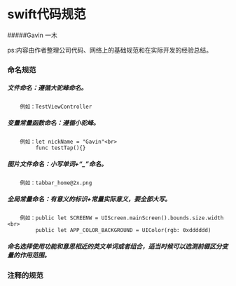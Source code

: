 swift代码规范
=====
#####Gavin 一木


ps:内容由作者整理公司代码、网络上的基础规范和在实际开发的经验总结。

### 命名规范
##### 文件命名：遵循大驼峰命名。<br>
        例如：TestViewController
##### 变量常量函数命名：遵循小驼峰。<br>
        例如：let nickName = "Gavin"<br>
             func testTap(){}
##### 图片文件命名：小写单词+“_”命名。<br>
        例如：tabbar_home@2x.png
##### 全局常量命名：有意义的标识+常量实际意义，要全部大写。<br>
        例如：public let SCREENW = UIScreen.mainScreen().bounds.size.width <br>
             public let APP_COLOR_BACKGROUND = UIColor(rgb: 0xdddddd)
##### 命名选择使用功能和意思相近的英文单词或者组合，适当时候可以选测前缀区分变量的作用范围。
### 注释的规范

